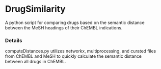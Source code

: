 # DrugSimilarity
A python script for comparing drugs based on the semantic distance between the MeSH headings of their ChEMBL indications.

### Details
computeDistances.py utilizes networkx, multiprocessing, and curated files from ChEMBL and MeSH to quickly calculate the semantic distance between all drugs in ChEMBL.
